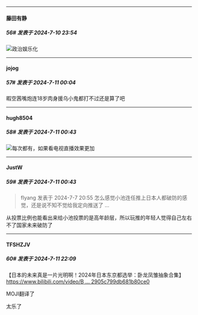 ﻿
*****

####  藤田有静  
##### 56#       发表于 2024-7-10 23:54

<img src="https://static.saraba1st.com/image/smiley/face2017/067.png" referrerpolicy="no-referrer">政治娱乐化


*****

####  jojog  
##### 57#       发表于 2024-7-11 00:04

暇空茜嘴炮连18岁肉身援乌小鬼都打不过还是算了吧


*****

####  hugh8504  
##### 58#       发表于 2024-7-11 00:43

<img src="https://static.saraba1st.com/image/smiley/face2017/050.png" referrerpolicy="no-referrer">每次都有，如果看电视直播效果更加

*****

####  JustW  
##### 59#       发表于 2024-7-11 00:43

<blockquote>flyang 发表于 2024-7-7 20:55
怎么感觉小池连任推上日本人都破防的感觉，还是说不知不觉给我定向推送了 ...</blockquote>
从投票比例也能看出来给小池投票的是高年龄层，所以玩推的年轻人觉得自己左右不了国家未来破防了


*****

####  TFSHZJV  
##### 60#       发表于 2024-7-11 22:09

【日本的未来真是一片光明啊！2024年日本东京都选举：卧龙凤雏抽象合集】 [https://www.bilibili.com/video/B ... 2905c799db681b80ce0](https://www.bilibili.com/video/BV1HH4y1w7sG/?share_source=copy_web&amp;vd_source=5d97f4dd7c44b2905c799db681b80ce0)

MOJI翻译了

太乐了

